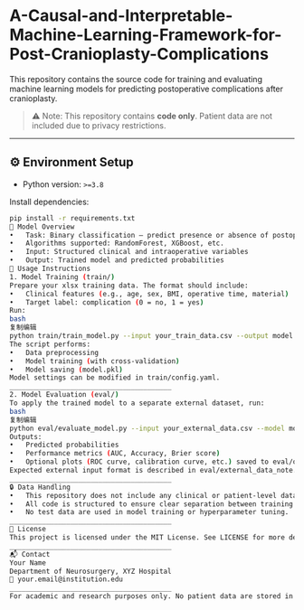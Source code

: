 # A-Causal-and-Interpretable-Machine-Learning-Framework-for-Post-Cranioplasty-Complications

This repository contains the source code for training and evaluating machine learning models for predicting postoperative complications after cranioplasty.

> ⚠️ Note: This repository contains **code only**. Patient data are not included due to privacy restrictions.

---
## ⚙️ Environment Setup

- Python version: `>=3.8`

Install dependencies:
```bash
pip install -r requirements.txt
🧠 Model Overview
•	Task: Binary classification — predict presence or absence of postoperative complications
•	Algorithms supported: RandomForest, XGBoost, etc.
•	Input: Structured clinical and intraoperative variables
•	Output: Trained model and predicted probabilities
🚀 Usage Instructions
1. Model Training (train/)
Prepare your xlsx training data. The format should include:
•	Clinical features (e.g., age, sex, BMI, operative time, material)
•	Target label: complication (0 = no, 1 = yes)
Run:
bash
复制编辑
python train/train_model.py --input your_train_data.csv --output model.pkl
The script performs:
•	Data preprocessing
•	Model training (with cross-validation)
•	Model saving (model.pkl)
Model settings can be modified in train/config.yaml.
________________________________________
2. Model Evaluation (eval/)
To apply the trained model to a separate external dataset, run:
bash
复制编辑
python eval/evaluate_model.py --input your_external_data.csv --model model.pkl
Outputs:
•	Predicted probabilities
•	Performance metrics (AUC, Accuracy, Brier score)
•	Optional plots (ROC curve, calibration curve, etc.) saved to eval/output/
Expected external input format is described in eval/external_data_note.md.
________________________________________
🔒 Data Handling
•	This repository does not include any clinical or patient-level data.
•	All code is structured to ensure clear separation between training and external validation.
•	No test data are used in model training or hyperparameter tuning.
________________________________________
📄 License
This project is licensed under the MIT License. See LICENSE for more details.
________________________________________
📬 Contact
Your Name
Department of Neurosurgery, XYZ Hospital
📧 your.email@institution.edu
________________________________________
For academic and research purposes only. No patient data are stored in this repository.

